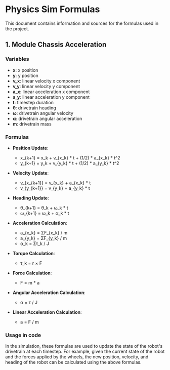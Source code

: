 # Physics Sim Formulas

This document contains information and sources for the formulas used in the project.

## 1. Module Chassis Acceleration

### Variables

- **x**: x position
- **y**: y position
- **v_x**: linear velocity x component
- **v_y**: linear velocity y component
- **a_x**: linear acceleration x component
- **a_y**: linear acceleration y component
- **t**: timestep duration
- **θ**: drivetrain heading
- **ω**: drivetrain angular velocity
- **α**: drivetrain angular acceleration
- **m**: drivetrain mass

### Formulas

- **Position Update**:
  - x_{k+1} = x_k + v_{x_k} * t + (1/2) * a_{x_k} * t^2
  - y_{k+1} = y_k + v_{y_k} * t + (1/2) * a_{y_k} * t^2

- **Velocity Update**:
  - v_{x_{k+1}} = v_{x_k} + a_{x_k} * t
  - v_{y_{k+1}} = v_{y_k} + a_{y_k} * t

- **Heading Update**:
  - θ_{k+1} = θ_k + ω_k * t
  - ω_{k+1} = ω_k + α_k * t

- **Acceleration Calculation**:
  - a_{x_k} = ΣF_{x_k} / m
  - a_{y_k} = ΣF_{y_k} / m
  - α_k = Στ_k / J

- **Torque Calculation**:
  - τ_k = r × F

- **Force Calculation**:
  - F = m * a

- **Angular Acceleration Calculation**:
  - α = τ / J

- **Linear Acceleration Calculation**:
  - a = F / m

### Usage in code

In the simulation, these formulas are used to update the state of the robot's drivetrain at each timestep. For example, given the current state of the robot and the forces applied by the wheels, the new position, velocity, and heading of the robot can be calculated using the above formulas.
